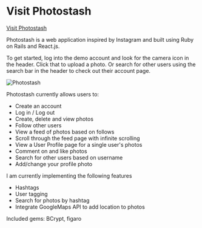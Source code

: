 # Visit Photostash

[Visit Photostash](www.photostash.splace)

Photostash is a web application inspired by Instagram and built using Ruby on Rails and React.js.

To get started, log into the demo account and look for the camera icon in the header. Click that to upload a photo. Or search for other users using the search bar in the header to check out their account page.

![Photostash](http://res.cloudinary.com/photostash/image/upload/v1457894902/user-page_oveijd.jpg)

Photostash currently allows users to:

 - Create an account
 - Log in / Log out
 - Create, delete and view photos
 - Follow other users
 - View a feed of photos based on follows
 - Scroll through the feed page with infinite scrolling
 - View a User Profile page for a single user's photos
 - Comment on and like photos
 - Search for other users based on username
 - Add/change your profile photo

I am currently implementing the following features
- Hashtags
- User tagging
- Search for photos by hashtag
- Integrate GoogleMaps API to add location to photos

Included gems: BCrypt, figaro
